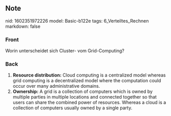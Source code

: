## Note
nid: 1602351972226
model: Basic-b122e
tags: 6_Verteiltes_Rechnen
markdown: false

### Front
Worin unterscheidet sich Cluster- vom Grid-Computing?

### Back
<ol>
  <li><strong>Resource distribution:</strong> Cloud computing is a
  centralized model whereas grid computing is a decentralized model
  where the computation could occur over many administrative
  domains.
  <li><strong>Ownership:</strong> A grid is a collection of
  computers which is owned by multiple parties in multiple
  locations and connected together so that users can share the
  combined power of resources. Whereas a cloud is a collection of
  computers usually owned by a single party.
</ol>
